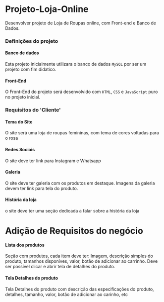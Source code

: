 # Projeto-Loja-Online
Desenvolver projeto de Loja de Roupas online, com Front-end e Banco de Dados.
### Definições do projeto
#### Banco de dados
Esta projeto inicialmente utilizara o banco de dados `MySQL` por ser um projeto com fim didatico.
#### Front-End
O Front-End do projeto será desenvolvido com `HTML`, `CSS` e `JavaScript` puro no projeto inicial.
### Requisitos do 'Cliente'
#### Tema do Site
O site será uma loja de roupas femininas, com tema de cores voltadas para o rosa
#### Redes Sociais
O site deve ter link para Instagram e Whatsapp
#### Galeria 
O site deve ter galeria com os produtos em destaque.
Imagens da galeria devem ter link para tela do produto.
#### História da loja
o site deve ter uma seção dedicada a falar sobre a história da loja
# Adição de Requisitos do negócio
#### Lista dos produtos
Seção com produtos, cada item deve ter: Imagem, descrição simples do produto, tamanhos disponíves, valor, botão de adicionar ao carrinho.
Deve ser possível clicar e abrir tela de detalhes do produto.
#### Tela Detalhes do produto
Tela Detalhes do produto com descrição das especificações do produto, detalhes,  tamanho, valor, botão de adicionar ao carinho, etc
